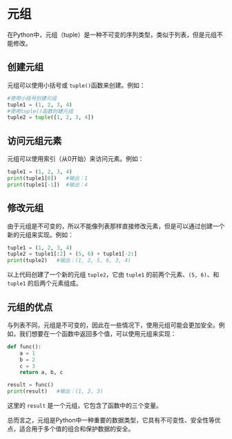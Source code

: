 # 元组

在Python中，元组（tuple）是一种不可变的序列类型，类似于列表，但是元组不能修改。

## 创建元组

元组可以使用小括号或 `tuple()`函数来创建。例如：

``` python
#使用小括号创建元组
tuple1 = (1, 2, 3, 4)
#使用tuple()函数创建元组
tuple2 = tuple([1, 2, 3, 4])
```

## 访问元组元素

元组可以使用索引（从0开始）来访问元素。例如：

``` python
tuple1 = (1, 2, 3, 4)
print(tuple1[0])   #输出：1
print(tuple1[-1])  #输出：4
```

## 修改元组

由于元组是不可变的，所以不能像列表那样直接修改元素，但是可以通过创建一个新的元组来实现。例如：

``` python
tuple1 = (1, 2, 3, 4)
tuple2 = tuple1[:2] + (5, 6) + tuple1[-2:]
print(tuple2)   #输出：(1, 2, 5, 6, 3, 4)
```

以上代码创建了一个新的元组 `tuple2`，它由 `tuple1` 的前两个元素、`(5, 6)`、和 `tuple1` 的后两个元素组成。

## 元组的优点

与列表不同，元组是不可变的，因此在一些情况下，使用元组可能会更加安全。例如，我们想要在一个函数中返回多个值，可以使用元组来实现：

``` python
def func():
    a = 1
    b = 2
    c = 3
    return a, b, c

result = func()
print(result)   #输出：(1, 2, 3)
```

这里的 `result` 是一个元组，它包含了函数中的三个变量。

总而言之，元组是Python中一种重要的数据类型，它具有不可变性、安全性等优点，适合用于多个值的组合和保护数据的安全。